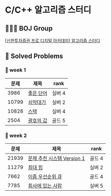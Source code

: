 # C/C++ 알고리즘 스터디

## 🧑🏻‍💻 BOJ Group
 
[[신한투자증권 프로 디지털 아카데미] 알고리즘 스터디
](https://www.acmicpc.net/group/19666)

## 📌 Solved Problems

### 🚩 week 1
| 문제 | 제목 | rank |
| -- | -- | -- |
| 3986 | [좋은 단어](https://www.acmicpc.net/problem/3986) | 실버 4 |
| 10799 | [쇠막대기](https://www.acmicpc.net/problem/10799) | 실버 2 |
| 10828 | [스택](https://www.acmicpc.net/problem/10828) | 실버 4 |
| 2504 | [괄호의 값](https://www.acmicpc.net/problem/2504) | 골드 5 |

### 🚩 week 2
| 문제 | 제목 | rank |
| -- | -- | -- |
| 21939 | [문제 추천 시스템 Version 1](https://www.acmicpc.net/problem/21939) | 골드 4 |
| 11279 | [최대 힙](https://www.acmicpc.net/problem/11279) | 실버 2 |
| 7662 | [이중 우선순위 큐](https://www.acmicpc.net/problem/7662) | 골드 4 |
| 7785 | [회사에 있는 사람](https://www.acmicpc.net/problem/7785) | 실버 5 |
